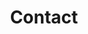 ---
title: Contact
layout: contact
description: Let's connect and create something amazing together
form_action: https://submit-form.com/eDQ2GwzFq
form_title: Get In Touch
form_subtitle: Ready to collaborate on your next project?
social_title: Let's Connect
---